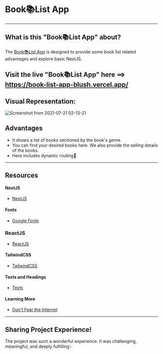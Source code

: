 # Book📚List App
----
## What is this "Book📚List App" about?
The [Book📚List App](https://book-list-app-blush.vercel.app/) is designed to provide some book list related advantages and explore basic NextJS.

## Visit the live "Book📚List App" here ==> https://book-list-app-blush.vercel.app/

## Visual Representation:

![Screenshot from 2021-07-21 02-13-21](https://user-images.githubusercontent.com/43074604/126389494-0152c583-8114-43d8-baea-ac2fdab71a93.png)


## Advantages 
* It shows a list of books sectioned by the book's genre.
* You can find your desired books here. We also provide the selling details of the books.
* Here includes dynamic routing💛
----

## Resources
#### NextJS
* [NextJS](https://nextjs.org/)

#### Fonts
* [Google Fonts](https://fonts.google.com/)

### ReactJS
* [ReactJS](https://reactjs.org/)

#### TailwindCSS
* [TailwindCSS](https://tailwindcss.com/)


#### Texts and Headings
* [Texts](https://www.google.com/search?q=text+forsite&source=lmns&bih=657&biw=1366&hl=en&sa=X&ved=2ahUKEwi_irL9mazxAhXztksFHdywBGQQ_AUoAHoECAEQAA)

#### Learning More
* [Don't Fear the Internet](http://www.dontfeartheinternet.com/)

----
## Sharing Project Experience!
The project was such a wonderful experience. It was challenging, meaningful, and deeply fulfilling✨
